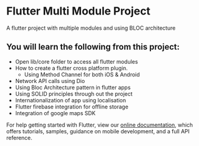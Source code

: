# Flutter Multi Module Project

A flutter project with multiple modules and using BLOC architecture

## You will learn the following from this project:

* Open lib/core folder to access all flutter modules
* How to create a flutter cross platform plugin.
  * Using Method Channel for both iOS & Android
* Network API calls using Dio
* Using Bloc Architecture pattern in flutter apps
* Using SOLID principles through out the project
* Internationalization of app using localisation
* Flutter firebase integration for offline storage
* Integration of google maps SDK

For help getting started with Flutter, view our
[online documentation](https://flutter.dev/docs), which offers tutorials,
samples, guidance on mobile development, and a full API reference.
